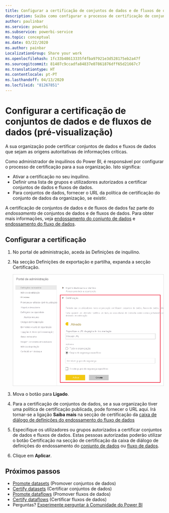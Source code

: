 ```yaml
---
title: Configurar a certificação de conjuntos de dados e de fluxos de dados (pré-visualização)
description: Saiba como configurar o processo de certificação de conjuntos de dados e de fluxos de dados na sua organização.
author: paulinbar
ms.service: powerbi
ms.subservice: powerbi-service
ms.topic: conceptual
ms.date: 03/22/2020
ms.author: painbar
LocalizationGroup: Share your work
ms.openlocfilehash: 1fc33b48613335f4fba97921e3d528175eb2a47f
ms.sourcegitcommit: 81407c9ccadfa84837e07861876dff65d21667c7
ms.translationtype: HT
ms.contentlocale: pt-PT
ms.lasthandoff: 04/13/2020
ms.locfileid: "81267851"
---
```

# <a name="set-up-dataset-and-dataflow-certification-preview"></a>Configurar a certificação de conjuntos de dados e de fluxos de dados (pré-visualização)

A sua organização pode certificar conjuntos de dados e fluxos de dados que sejam as origens autoritativas de informações críticas.

Como administrador de inquilinos do Power BI, é responsável por configurar o processo de certificação para a sua organização. Isto significa:
* Ativar a certificação no seu inquilino.
* Definir uma lista de grupos e utilizadores autorizados a certificar conjuntos de dados e fluxos de dados.
* Para conjuntos de dados, fornecer o URL da política de certificação do conjunto de dados da organização, se existir.

A certificação de conjuntos de dados e de fluxos de dados faz parte do *endossamento* de conjuntos de dados e de fluxos de dados. Para obter mais informações, veja [endossamento do conjunto de dados](../service-datasets-promote.md) e [endossamento do fluxo de dados](../transform-model/service-dataflows-promote-certify.md).


## <a name="set-up-certification"></a>Configurar a certificação

1. No portal de administração, aceda às Definições de inquilino.
1. Na secção Definições de exportação e partilha, expanda a secção Certificação.

   ![Set up dataset and dataflow certification (Configurar a certificação de conjuntos de dados e de fluxos de dados)](media/service-admin-setup-certification/service-admin-certification-setup-dialog.png)

1. Mova o botão para **Ligado**.
1. Para a certificação de conjuntos de dados, se a sua organização tiver uma política de certificação publicada, pode fornecer o URL aqui. Irá tornar-se a ligação **Saiba mais** na secção de certificação da [caixa de diálogo de definições do endossamento do fluxo de dados](../service-datasets-promote.md#request-dataset-certification) 
1. Especifique os utilizadores ou grupos autorizados a certificar conjuntos de dados e fluxos de dados. Estas pessoas autorizadas poderão utilizar o botão Certificação na secção de certificação da caixa de diálogo de definições do endossamento do [conjunto de dados](../service-datasets-promote.md#request-dataset-certification) ou [fluxo de dados](../transform-model/service-dataflows-promote-certify.md#certify-a-dataflow).
1. Clique em **Aplicar**.

## <a name="next-steps"></a>Próximos passos
* [Promote datasets](../service-datasets-promote.md) (Promover conjuntos de dados)
* [Certify datasets](../service-datasets-certify.md) (Certificar conjuntos de dados)
* [Promote dataflows](../transform-model/service-dataflows-promote-certify.md#promote-a-dataflow) (Promover fluxos de dados)
* [Certify dataflows](../transform-model/service-dataflows-promote-certify.md#certify-a-dataflow) (Certificar fluxos de dados)
* Perguntas? [Experimente perguntar à Comunidade do Power BI](https://community.powerbi.com/)
